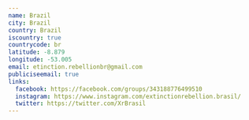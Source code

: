 ```yaml
---
name: Brazil
city: Brazil
country: Brazil
iscountry: true
countrycode: br
latitude: -8.879
longitude: -53.005
email: etinction.rebellionbr@gmail.com
publiciseemail: true
links:
  facebook: https://facebook.com/groups/343188776499510
  instagram: https://www.instagram.com/extinctionrebellion.brasil/
  twitter: https://twitter.com/XrBrasil
---
```

